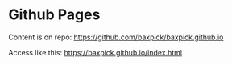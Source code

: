 # Github Pages

Content is on repo: https://github.com/baxpick/baxpick.github.io

Access like this: https://baxpick.github.io/index.html

